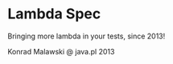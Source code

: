 Lambda Spec
===========

Bringing more lambda in your tests, since 2013!

Konrad Malawski @ java.pl 2013